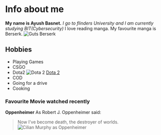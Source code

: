 # Info about me
**My name is Ayush Basnet.**
_I go to flinders University and I am currently studying BIT(Cybersecurity)_
I love reading manga. My favourite manga is Berserk.
![Guts Berserk](https://www.digitaltrends.com/wp-content/uploads/2022/05/Guts-Berserk-manga.jpg?fit=720%2C360&p=1)

## Hobbies
* Playing Games
 * CSGO
 * Dota2
 ![Dota 2](https://cdn.akamai.steamstatic.com/steam/apps/570/ss_d0f973ce376ca5b6c08e081cb035e86ced105fa9.1920x1080.jpg?t=1682639497)
 [Dota 2](https://www.dota2.com/home)
 * COD
* Going for a drive
* Cooking

### Favourite Movie watched recently
**Oppenheimer**
As Robert J. Oppenheimer said: 
> Now I've become death,
> the destroyer of worlds.
![Cilian Murphy as Oppenheimer](https://www.oppenheimermovie.com/meta/meta-v3-en_US.jpg)